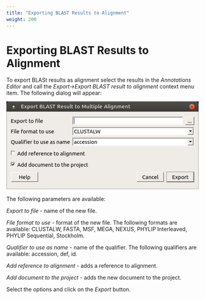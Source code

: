 ```yaml
---
title: "Exporting BLAST Results to Alignment"
weight: 200
---
```



# Exporting BLAST Results to Alignment

To export BLASt results as alignment select the results in the _Annotations Editor_ and call the _Export->Export BLAST result to alignment_ context menu item. The following dialog will appear:


![](/images/65930715/65930716.png)

The following parameters are available:

_Export to file -_ name of the new file.

_File format to use -_ format of the new file. The following formats are available: CLUSTALW, FASTA, MSF, MEGA, NEXUS, PHYLIP Interleaved, PHYLIP Sequential, Stockholm.

_Qualifier to use as name -_ name of the qualifier. The following qualifiers are available: accession, def, id.

_Add reference to alignment -_ adds a reference to alignment.

_Add document to the project -_ adds the new document to the project.

Select the options and click on the _Export_ button.
